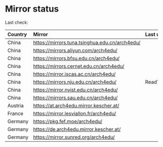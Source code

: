 <script src="./time.js"></script>
# Mirror status
Last check: <script type="text/javascript">localize(1714206123.5798755);</script>

|Country|Mirror|Last update|
|:------|:-----|:----------|
|China|https://mirrors.tuna.tsinghua.edu.cn/arch4edu/|<script type="text/javascript">localize(1714157042);</script>|
|China|https://mirrors.aliyun.com/arch4edu/|<script type="text/javascript">localize(1714157042);</script>|
|China|https://mirrors.bfsu.edu.cn/arch4edu/|<script type="text/javascript">localize(1714071072);</script>|
|China|https://mirrors.cernet.edu.cn/arch4edu/|<script type="text/javascript">localize(1714157042);</script>|
|China|https://mirror.iscas.ac.cn/arch4edu/|<script type="text/javascript">localize(1714157042);</script>|
|China|https://mirrors.nju.edu.cn/arch4edu/|ReadTimeout|
|China|https://mirror.nyist.edu.cn/arch4edu/|<script type="text/javascript">localize(1714157042);</script>|
|China|https://mirrors.sau.edu.cn/arch4edu/|<script type="text/javascript">localize(1714157042);</script>|
|Austria|https://at.arch4edu.mirror.kescher.at/|<script type="text/javascript">localize(1714157042);</script>|
|France|https://mirror.lesviallon.fr/arch4edu/|<script type="text/javascript">localize(1714157042);</script>|
|Germany|https://pkg.fef.moe/arch4edu/|<script type="text/javascript">localize(1714157042);</script>|
|Germany|https://de.arch4edu.mirror.kescher.at/|<script type="text/javascript">localize(1714157042);</script>|
|Germany|https://mirror.sunred.org/arch4edu/|<script type="text/javascript">localize(1714157042);</script>|

<script src="./tablefilter/tablefilter.js"></script>
<script src="./table.js"></script>